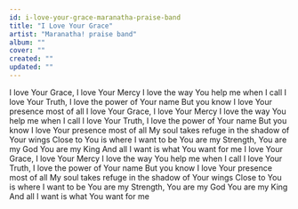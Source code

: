 ```yaml
---
id: i-love-your-grace-maranatha-praise-band
title: "I Love Your Grace"
artist: "Maranatha! praise band"
album: ""
cover: ""
created: ""
updated: ""
---
```


I love Your Grace, I love Your Mercy
I love the way You help me when I call
I love Your Truth, I love the power of Your name
But you know I love Your presence most of all
I love Your Grace, I love Your Mercy
I love the way You help me when I call
I love Your Truth, I love the power of Your name
But you know I love Your presence most of all
My soul takes refuge in the shadow of Your wings
Close to You is wherе I want to be
You are my Strength, You arе my God
You are my King
And all I want is what You want for me
I love Your Grace, I love Your Mercy
I love the way You help me when I call
I love Your Truth, I love the power of Your name
But you know I love Your presence most of all
My soul takes refuge in the shadow of Your wings
Close to You is where I want to be
You are my Strength, You are my God
You are my King
And all I want is what You want for me